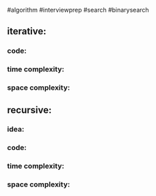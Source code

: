 #algorithm 
#interviewprep 
#search
#binarysearch
## iterative:

### code:

### time complexity:

### space complexity:

## recursive:
### idea:

### code:

### time complexity:

### space complexity:
